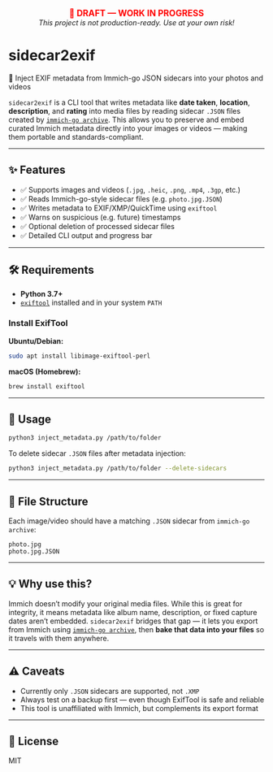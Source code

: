 <p align="center">
  <strong><span style="color:red; font-size:1.2em;">🚧 DRAFT — WORK IN PROGRESS</span></strong><br>
  <em>This project is not production-ready. Use at your own risk!</em>
</p>


# sidecar2exif

💾 Inject EXIF metadata from Immich-go JSON sidecars into your photos and videos

`sidecar2exif` is a CLI tool that writes metadata like **date taken**, **location**, **description**, and **rating** into media files by reading sidecar `.JSON` files created by [`immich-go archive`](https://github.com/simulot/immich-go). This allows you to preserve and embed curated Immich metadata directly into your images or videos — making them portable and standards-compliant.

---

## ✨ Features

- ✅ Supports images and videos (`.jpg`, `.heic`, `.png`, `.mp4`, `.3gp`, etc.)
- ✅ Reads Immich-go-style sidecar files (e.g. `photo.jpg.JSON`)
- ✅ Writes metadata to EXIF/XMP/QuickTime using `exiftool`
- ✅ Warns on suspicious (e.g. future) timestamps
- ✅ Optional deletion of processed sidecar files
- ✅ Detailed CLI output and progress bar

---

## 🛠 Requirements

- **Python 3.7+**
- [`exiftool`](https://exiftool.org/) installed and in your system `PATH`

### Install ExifTool

**Ubuntu/Debian:**
```bash
sudo apt install libimage-exiftool-perl
```

**macOS (Homebrew):**

```bash
brew install exiftool
```

---

## 🚀 Usage

```bash
python3 inject_metadata.py /path/to/folder
```

To delete sidecar `.JSON` files after metadata injection:

```bash
python3 inject_metadata.py /path/to/folder --delete-sidecars
```

---

## 📁 File Structure

Each image/video should have a matching `.JSON` sidecar from `immich-go archive`:

```
photo.jpg
photo.jpg.JSON
```

---

## 💡 Why use this?

Immich doesn’t modify your original media files. While this is great for integrity, it means metadata like album name, description, or fixed capture dates aren’t embedded. `sidecar2exif` bridges that gap — it lets you export from Immich using [`immich-go archive`](https://github.com/simulot/immich-go), then **bake that data into your files** so it travels with them anywhere.

---

## ⚠️ Caveats

* Currently only `.JSON` sidecars are supported, not `.XMP`
* Always test on a backup first — even though ExifTool is safe and reliable
* This tool is unaffiliated with Immich, but complements its export format

---

## 📜 License

MIT


